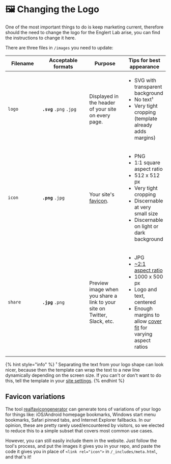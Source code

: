 # 🖼 Changing the Logo

One of the most important things to do is keep marketing current, therefore should the need to change the logo for the Englert Lab arise, you can find the instructions to change it here.

There are three files in `/images` you need to update:

<table><thead><tr><th width="123.33333333333331">Filename</th><th width="193">Acceptable formats</th><th width="134">Purpose</th><th>Tips for best appearance</th></tr></thead><tbody><tr><td><code>logo</code></td><td><strong><code>.svg</code></strong> <code>.png</code> <code>.jpg</code></td><td>Displayed in the header of your site on every page.</td><td><ul><li>SVG with transparent background</li><li>No text¹</li><li>Very tight cropping (template already adds margins)</li></ul></td></tr><tr><td><code>icon</code></td><td><strong><code>.png</code></strong> <code>.jpg</code></td><td>Your site's <a href="https://en.wikipedia.org/wiki/Favicon">favic</a><a href="https://en.wikipedia.org/wiki/Favicon">on</a>.</td><td><ul><li>PNG</li><li>1:1 square aspect ratio</li><li>512 x 512 px</li><li>Very tight cropping</li><li>Discernable at very small size</li><li>Discernable on light or dark background</li></ul></td></tr><tr><td><code>share</code></td><td><strong><code>.jpg</code></strong> <code>.png</code></td><td>Preview image when you share a link to your site on Twitter, Slack, etc.</td><td><ul><li>JPG</li><li><a href="https://iamturns.com/open-graph-image-size/">~2:1 aspect ratio</a></li><li>1000 x 500 px</li><li>Logo and text, centered</li><li>Enough margins to allow <a href="https://developer.mozilla.org/en-US/docs/Web/CSS/object-fit">cover fit</a> for varying aspect ratios</li></ul></td></tr></tbody></table>

{% hint style="info" %}
¹ Separating the text from your logo shape can look nicer, because then the template can wrap the text to a new line dynamically depending on the screen size. If you can't or don't want to do this, tell the template in your [site settings](broken-reference).
{% endhint %}

## Favicon variations

The tool [realfavicongenerator](https://realfavicongenerator.net/) can generate tons of variations of your logo for things like: iOS/Android homepage bookmarks, Windows start menu bookmarks, Safari pinned tabs, and Internet Explorer fallbacks. In our opinion, these are pretty rarely used/encountered by visitors, so we elected to reduce this to a simple subset that covers most common use cases.

However, you can still easily include them in the website. Just follow the tool's process, and put the images it gives you in your repo, and paste the code it gives you in place of `<link rel="icon">` in `/_includes/meta.html`, and that's it!
